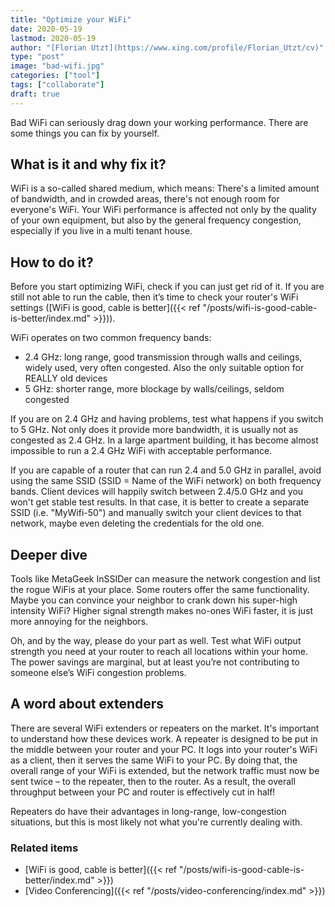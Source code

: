 ```yaml
---
title: "Optimize your WiFi"
date: 2020-05-19
lastmod: 2020-05-19
author: "[Florian Utzt](https://www.xing.com/profile/Florian_Utzt/cv)"
type: "post"
image: "bad-wifi.jpg"
categories: ["tool"]
tags: ["collaborate"]
draft: true
---
```


Bad WiFi can seriously drag down your working performance. There are some things you can fix by yourself.

<!--more-->

## What is it and why fix it?

WiFi is a so-called shared medium, which means: There's a limited amount of bandwidth, and in crowded areas, there's not enough room for everyone's WiFi. Your WiFi performance is affected not only by the quality of your own equipment, but also by the general frequency congestion, especially if you live in a multi tenant house.

## How to do it?

Before you start optimizing WiFi, check if you can just get rid of it. If you are still not able to run the cable, then it’s time to check your router's WiFi settings ([WiFi is good, cable is better]({{< ref "/posts/wifi-is-good-cable-is-better/index.md" >}})).

WiFi operates on two common frequency bands:

* 2.4 GHz: long range, good transmission through walls and ceilings, widely used, very often congested. Also the only suitable option for REALLY old devices
* 5 GHz: shorter range, more blockage by walls/ceilings, seldom congested

If you are on 2.4 GHz and having problems, test what happens if you switch to 5 GHz. Not only does it provide more bandwidth, it is usually not as congested as 2.4 GHz. In a large apartment building, it has become almost impossible to run a 2.4 GHz WiFi with acceptable performance.

If you are capable of a router that can run 2.4 and 5.0 GHz in parallel, avoid using the same SSID (SSID = Name of the WiFi network) on both frequency bands. Client devices will happily switch between 2.4/5.0 GHz and you won't get stable test results. In that case, it is better to create a separate SSID (i.e. "MyWifi-50") and manually switch your client devices to that network, maybe even deleting the credentials for the old one.

## Deeper dive

Tools like MetaGeek InSSIDer can measure the network congestion and list the rogue WiFis at your place. Some routers offer the same functionality. Maybe you can convince your neighbor to crank down his super-high intensity WiFi? Higher signal strength makes no-ones WiFi faster, it is just more annoying for the neighbors.

Oh, and by the way, please do your part as well. Test what WiFi output strength you need at your router to reach all locations within your home. The power savings are marginal, but at least you’re not contributing to someone else’s WiFi congestion problems.

## A word about extenders

There are several WiFi extenders or repeaters on the market. It's important to understand how these devices work. A repeater is designed to be put in the middle between your router and your PC. It logs into your router's WiFi as a client, then it serves the same WiFi to your PC. By doing that, the overall range of your WiFi is extended, but the network traffic must now be sent twice – to the repeater, then to the router. As a result, the overall throughput between your PC and router is effectively cut in half!

Repeaters do have their advantages in long-range, low-congestion situations, but this is most likely not what you're currently dealing with.

### Related items

* [WiFi is good, cable is better]({{< ref "/posts/wifi-is-good-cable-is-better/index.md" >}})
* [Video Conferencing]({{< ref "/posts/video-conferencing/index.md" >}})
